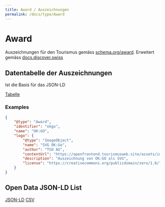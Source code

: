 ```yaml
---
title: Award / Auszeichnungen
permalink: /docs/type/Award
---
```

# Award

Auszeichnungen für den Tourismus gemäss [schema.org/award](https://schema.org/award).
Erweitert gemäss [docs.discover.swiss](https://docs.discover.swiss/dev/reference/dataschema/definition/infocenter-classes/Award/)


## Datentabelle der Auszeichnungen
Ist die Basis für das JSON-LD

[Tabelle](https://docs.google.com/spreadsheets/d/10seflFrgXci7KovdYPe396UUZE_OXbrHItZldWLQ2JM/edit#gid=0)

### Examples
```json
{
    "@type": "Award",
    "identifier": "okgo",
    "name": "OK:GO",
    "logo": {
        "@type": "ImageObject",
        "name": "SVG OK:Go",
        "author": "TSO AG",
        "contentUrl": "https://openfrontend.tourismusweb.site/assets/img/labels/ok_go.svg",
        "description": "Auszeichnung von OK:GO als SVG",
        "license": "https://creativecommons.org/publicdomain/zero/1.0/"
    }
}
```


## Open Data JSON-LD List

[JSON-LD](/api/type/Award/index.jsonld)
[CSV](/api/type/Award/index.csv)
